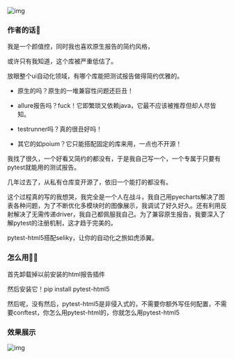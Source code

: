 ![img](pytest_html5/sttc/pytest-html5.jpg)
### 作者的话🍭

我是一个颜值控，同时我也喜欢原生报告的简约风格，

或许只有我知道，这个库被严重低估了。

放眼整个ui自动化领域，有哪个库能把测试报告做得简约优雅的。

- 原生的吗？原生的一堆兼容性问题还巨丑！

- allure报告吗？fuck！它即繁琐又依赖java，它最不应该被推荐但却人尽皆知。


- testrunner吗？真的很丑好吗！


- 其它的如poium？它只能搭配固定的库来用，一点也不开源！



我找了很久，一个好看又简约的都没有，于是我自己写一个，一个专属于只要有pytest就能用的测试报告。

几年过去了，从私有仓库变开源了，依旧一个能打的都没有。

这个过程真的写的我想哭，我完全是一个人在战斗，我自己用pyecharts解决了图表各种问题，为了不断优化多模块时的图像展示，我调试了好久好久。还有利用反射解决了无需传递driver，我自己都佩服我自己。为了兼容原生报告，我要深入了解pytest的注册机制，这才趋于完美的。

pytest-html5搭配seliky，让你的自动化之旅如虎添翼。



### 怎么用💢💢

首先卸载掉以前安装的html报告插件

然后安装它！pip install pytest-html5

然后呢，没有然后，pytest-html5是非侵入式的，不需要你额外写任何配置，不需要conftest，你怎么用pytest-html的，你就怎么用pytest-html5


### 效果展示

![img](pytest_html5/sttc/example.jpg)
